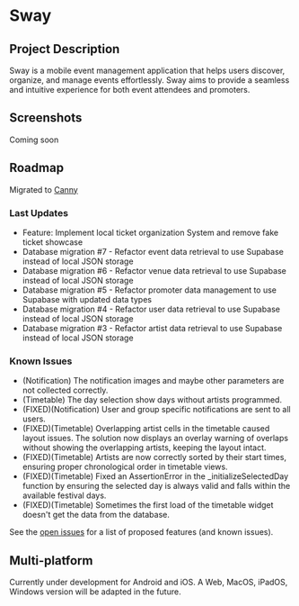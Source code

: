 # Sway

## Project Description
Sway is a mobile event management application that helps users discover, organize, and manage events effortlessly. Sway aims to provide a seamless and intuitive experience for both event attendees and promoters.

## Screenshots
Coming soon

## Roadmap
Migrated to [Canny](https://swayapp.canny.io/)

### Last Updates
* Feature: Implement local ticket organization System and remove fake ticket showcase
* Database migration #7 - Refactor event data retrieval to use Supabase instead of local JSON storage
* Database migration #6 - Refactor venue data retrieval to use Supabase instead of local JSON storage
* Database migration #5 - Refactor promoter data management to use Supabase with updated data types
* Database migration #4 - Refactor user data retrieval to use Supabase instead of local JSON storage
* Database migration #3 - Refactor artist data retrieval to use Supabase instead of local JSON storage

### Known Issues
* (Notification) The notification images and maybe other parameters are not collected correctly.
* (Timetable) The day selection show days without artists programmed.
* (FIXED)(Notification) User and group specific notifications are sent to all users.
* (FIXED)(Timetable) Overlapping artist cells in the timetable caused layout issues. The solution now displays an overlay warning of overlaps without showing the overlapping artists, keeping the layout intact.
* (FIXED)(Timetable) Artists are now correctly sorted by their start times, ensuring proper chronological order in timetable views.
* (FIXED)(Timetable) Fixed an AssertionError in the _initializeSelectedDay function by ensuring the selected day is always valid and falls within the available festival days.
* (FIXED)(Timetable) Sometimes the first load of the timetable widget doesn't get the data from the database.

See the [open issues](https://github.com/SwayLtd/Sway-App/issues) for a list of proposed features (and known issues).

## Multi-platform
Currently under development for Android and iOS. A Web, MacOS, iPadOS, Windows version will be adapted in the future.
